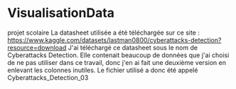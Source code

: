 # VisualisationData
projet scolaire
La datasheet utilisée a été téléchargée sur ce site : https://www.kaggle.com/datasets/lastman0800/cyberattacks-detection?resource=download
J'ai téléchargé ce datasheet sous le nom de Cyberattacks Detection.
Elle contenait beaucoup de données que j'ai choisi de ne pas utiliser dans ce travail, donc j'en ai fait une deuxième version en enlevant les colonnes inutiles. 
Le fichier utilisé a donc été appelé Cyberattacks_Detection_03
